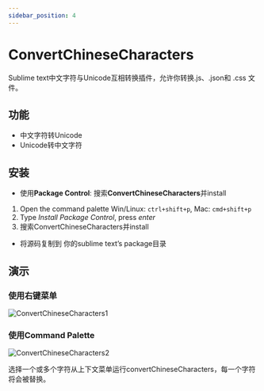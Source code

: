 ```yaml
---
sidebar_position: 4
---
```


# ConvertChineseCharacters

Sublime text中文字符与Unicode互相转换插件，允许你转换.js、.json和 .css 文件。

## 功能

* 中文字符转Unicode
* Unicode转中文字符

## 安装

* 使用**Package Control**: 搜索**ConvertChineseCharacters**并install
1. Open the command palette
Win/Linux: `ctrl+shift+p`, Mac: `cmd+shift+p`
2. Type *Install Package Control*, press *enter*
3. 搜索ConvertChineseCharacters并install
* 将源码复制到 你的sublime text’s package目录

## 演示

### 使用右键菜单
![ConvertChineseCharacters1](https://cloud.githubusercontent.com/assets/1193966/12030060/63ded0e2-ae33-11e5-8f76-b9b2cc34e14e.gif)

### 使用Command Palette
![ConvertChineseCharacters2](https://cloud.githubusercontent.com/assets/1193966/12030061/63e3fac2-ae33-11e5-9a50-78b9ebf2d6e1.gif)


选择一个或多个字符从上下文菜单运行convertChineseCharacters，每一个字符将会被替换。


